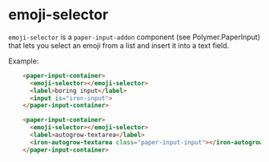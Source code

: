 # emoji-selector

`emoji-selector` is a `paper-input-addon` component (see Polymer.PaperInput)
that lets you select an emoji from a list and insert it into a text field.

Example:
```html
    <paper-input-container>
      <emoji-selector></emoji-selector>
      <label>boring input</label>
      <input is="iron-input">
    </paper-input-container>

    <paper-input-container>
      <emoji-selector></emoji-selector>
      <label>autogrow-textarea</label>
      <iron-autogrow-textarea class="paper-input-input"></iron-autogrow-textarea>
    </paper-input-container>
```
